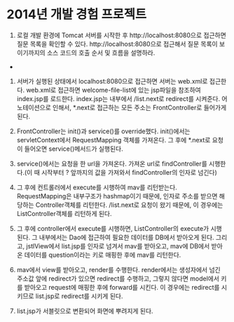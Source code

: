 2014년 개발 경험 프로젝트
=========

1. 로컬 개발 환경에 Tomcat 서버를 시작한 후 http://localhost:8080으로 접근하면 질문 목록을 확인할 수 있다. http://localhost:8080으로 접근해서 질문 목록이 보이기까지의 소스 코드의 호출 순서 및 흐름을 설명하라.

* 

1. 서버가 실행된 상태에서 localhost:8080으로 접근하면 서버는 web.xml로 접근한다. web.xml로 접근하면 welcome-file-list에 있는 jsp파일을 참조하여 index.jsp를 로드한다. index.jsp는 내부에서 /list.next로 redirect를 시켜준다. 어노테이션으로 인해서, *.next로 접근하는 모든 주소는 FrontController로 들어가게 된다.

2. FrontController는 init()과 service()를 override했다. init()에서는 servletContext에서 RequestMapping 객체를 가져온다. 그 후에 *.next로 요청이 들어오면 service()메서드가 실행된다.

3. service()에서는 요청을 한 url을 가져온다. 가져온 url로 findController를 시행한다.(이 때 시작부터 ? 앞까지의 값을 가져와서 findController의 인자로 넘긴다)

4. 그 후에 컨트롤러에서 execute를 시행하여 mav를 리턴받는다. RequestMapping은 내부구조가 hashmap이기 때문에, 인자로 주소를
받으면 해당하는 Controller객체를 리턴한다. /list.next로 요청이 왔기 때문에, 이 경우에는 ListController객체를 리턴하게 된다.

5. 그 후에 controller에서 execute를 시행하면, ListController의 execute가 시행된다. 그 내부에서는 Dao에 접근하여 필요한 데이터를 DB에서 받아오게 된다. 그리고, jstlView에서 list.jsp를 인자로 넘겨서 mav를 받아오고, mav에 DB에서 받아온 데이터를 question이라는 키로 매핑한 후에 mav를 리턴한다.

6. mav에서 view를 받아오고, render를 수행한다. render에서는 생성자에서 넘긴 주소값 앞에 redirect가 있으면 redirect를 수행하고, 그렇지 않다면 model에서 키를 받아오고 request에 매핑한 후에 forward를 시킨다.
이 경우에는 redirect를 시키므로 list.jsp로 redirect를 시키게 된다.

7. list.jsp가 서블릿으로 변환되어 화면에 뿌려지게 된다.

